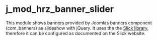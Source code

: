 # j_mod_hrz_banner_slider
This module shows banners provided by Joomlas banners component (com_banners) as slideshow with jQuery.
It uses the the [Slick library](https://kenwheeler.github.io/slick/), therefore it can be configured as documented on the Slick website.
